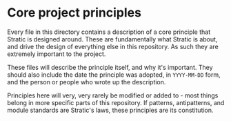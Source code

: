 # Core project principles

Every file in this directory contains a description of a core
principle that Stratic is designed around. These are fundamentally
what Stratic is about, and drive the design of everything else in this
repository. As such they are extremely important to the project.

These files will describe the principle itself, and why it's
important. They should also include the date the principle was
adopted, in `YYYY-MM-DD` form, and the person or people who wrote up
the description.

Principles here will very, very rarely be modified or added to - most
things belong in more specific parts of this repository. If patterns,
antipatterns, and module standards are Stratic's laws, these
principles are its constitution.
